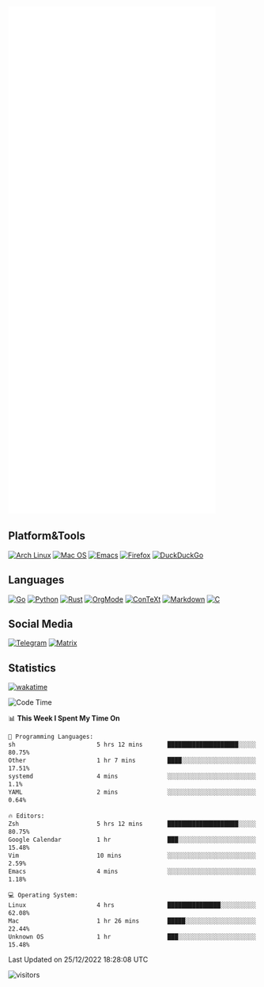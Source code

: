 ![Metrics](https://github.com/SteamedFish/SteamedFish/blob/master/github-metrics.svg)

## Platform&Tools

[![Arch Linux](https://img.shields.io/badge/ArchLinux-1793D1?logo=arch-linux&logoColor=fff&style=flat-square)](https://archlinux.org/)
[![Mac OS](https://img.shields.io/badge/MacOS-000000?style=flat-square&logo=macos&logoColor=F0F0F0)](https://www.apple.com/macos/)
[![Emacs](https://img.shields.io/badge/Emacs-%237F5AB6.svg?&style=flat-square&logo=gnu-emacs&logoColor=white)](https://www.gnu.org/software/emacs/)
[![Firefox](https://img.shields.io/badge/Firefox-FF7139?style=flat-square&logo=Firefox-Browser&logoColor=white)](https://firefox.com/)
[![DuckDuckGo](https://img.shields.io/badge/DuckDuckGo-DE5833?style=flat-square&logo=DuckDuckGo&logoColor=white)](https://duckduckgo.com/)

## Languages

[![Go](https://img.shields.io/badge/Golang-%2300ADD8.svg?style=flat-square&logo=go&logoColor=white)](https://golang.org/)
[![Python](https://img.shields.io/badge/Python-3670A0?style=flat-square&logo=python&logoColor=ffdd54)](https://www.python.org/)
[![Rust](https://img.shields.io/badge/Rust-%23000000.svg?style=flat-square&logo=rust&logoColor=white)](https://www.rust-lang.org/)
[![OrgMode](https://img.shields.io/badge/OrgMode-%23000000.svg?style=flat-square&logo=org&logoColor=white)](https://orgmode.org/)
[![ConTeXt](https://img.shields.io/badge/ConTeXt-%23008080.svg?style=flat-square&logo=latex&logoColor=white)](https://contextgarden.net/)
[![Markdown](https://img.shields.io/badge/MarkDown-%23000000.svg?style=flat-square&logo=markdown&logoColor=white)](https://daringfireball.net/projects/markdown/)
[![C](https://img.shields.io/badge/C-%2300599C.svg?style=flat-square&logo=c&logoColor=white)](https://www.iso.org/standard/74528.html)

## Social Media
[![Telegram](https://img.shields.io/badge/SteamedFish-2CA5E0?style=social&logo=telegram&logoColor=white)](https://t.me/SteamedFish)
[![Matrix](https://img.shields.io/badge/SteamedFish-2CA5E0?style=social&logo=matrix&logoColor=black)](https://matrix.to/#/@i:steamedfish.org)

## Statistics
[![wakatime](https://wakatime.com/badge/user/168280d6-fcf2-4b4f-ad3a-dc4612f35b38.svg)](https://wakatime.com/@168280d6-fcf2-4b4f-ad3a-dc4612f35b38)

<!--START_SECTION:waka-->
![Code Time](http://img.shields.io/badge/Code%20Time-2%2C234%20hrs%2021%20mins-blue)

📊 **This Week I Spent My Time On** 

```text
💬 Programming Languages: 
sh                       5 hrs 12 mins       ████████████████████░░░░░   80.75% 
Other                    1 hr 7 mins         ████░░░░░░░░░░░░░░░░░░░░░   17.51% 
systemd                  4 mins              ░░░░░░░░░░░░░░░░░░░░░░░░░   1.1% 
YAML                     2 mins              ░░░░░░░░░░░░░░░░░░░░░░░░░   0.64%

🔥 Editors: 
Zsh                      5 hrs 12 mins       ████████████████████░░░░░   80.75% 
Google Calendar          1 hr                ███░░░░░░░░░░░░░░░░░░░░░░   15.48% 
Vim                      10 mins             ░░░░░░░░░░░░░░░░░░░░░░░░░   2.59% 
Emacs                    4 mins              ░░░░░░░░░░░░░░░░░░░░░░░░░   1.18%

💻 Operating System: 
Linux                    4 hrs               ███████████████░░░░░░░░░░   62.08% 
Mac                      1 hr 26 mins        █████░░░░░░░░░░░░░░░░░░░░   22.44% 
Unknown OS               1 hr                ███░░░░░░░░░░░░░░░░░░░░░░   15.48%

```


 Last Updated on 25/12/2022 18:28:08 UTC
<!--END_SECTION:waka-->

![visitors](https://visitor-badge.laobi.icu/badge?page_id=SteamedFish.SteamedFish)
